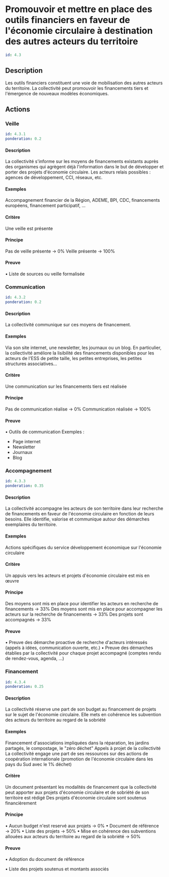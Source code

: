 # Promouvoir et mettre en place des outils financiers en faveur de l'économie circulaire à destination des autres acteurs du territoire
```yaml
id: 4.3
```
## Description
Les outils financiers constituent une voie de mobilisation des autres acteurs du territoire. La collectivité peut promouvoir les financements tiers et l'émergence de nouveaux modèles économiques.

## Actions
### Veille
```yaml
id: 4.3.1
ponderation: 0.2
```
#### Description
La collectivité s'informe sur les moyens de financements existants auprès des organismes qui agrègent déjà l'information dans le but de développer et porter des projets d'économie circulaire. Les acteurs relais possibles : agences de développement, CCI, réseaux, etc.

#### Exemples
Accompagnement financier de la Région, ADEME, BPI, CDC, financements européens, financement participatif, …

#### Critère
Une veille est présente

#### Principe
Pas de veille présente → 0%
Veille présente → 100%

#### Preuve
• Liste de sources ou veille formalisée


### Communication
```yaml
id: 4.3.2
ponderation: 0.2
```
#### Description
La collectivité communique sur ces moyens de financement.

#### Exemples
Via son site internet, une newsletter, les journaux ou un blog.
En particulier, la collectivité améliore la lisibilité des financements disponibles pour les acteurs de l'ESS de petite taille, les petites entreprises, les petites structures associatives…

#### Critère
Une communication sur les financements tiers est réalisée

#### Principe
Pas de communication réalise → 0%
Communication réalisée → 100%

#### Preuve
• Outils de communication
Exemples :
- Page internet
- Newsletter
- Journaux
- Blog


### Accompagnement
```yaml
id: 4.3.3
ponderation: 0.35
```
#### Description
La collectivité accompagne les acteurs de son territoire dans leur recherche de financements en faveur de l'économie circulaire en fonction de leurs besoins. Elle identifie, valorise et communique autour des démarches exemplaires du territoire.

#### Exemples
Actions spécifiques du service développement économique sur l'économie circulaire

#### Critère
Un appuis vers les acteurs et projets d'économie circulaire est mis en œuvre

#### Principe
Des moyens sont mis en place pour identifier les acteurs en recherche de financements → 33%
Des moyens sont mis en place pour accompagner les acteurs sur la recherche de financements → 33%
Des projets sont accompagnés → 33%

#### Preuve
• Preuve des démarche proactive de recherche d'acteurs intéressés (appels à idées, communication ouverte, etc.)
• Preuve des démarches établies par la collectivité pour chaque projet accompagné (comptes rendu de rendez-vous, agenda, …)


### Financement
```yaml
id: 4.3.4
ponderation: 0.25
```
#### Description
La collectivité réserve une part de son budget au financement de projets sur le sujet de l'économie circulaire. Elle mets en cohérence les subvention des acteurs du territoire au regard de la sobriété

#### Exemples
Financement d'associations impliquées dans la réparation, les jardins partagés, le compostage, le "zéro déchet"
Appels à projet de la collectivité
La collectivité engage une part de ses ressources sur des actions de coopération internationale (promotion de l'économie circulaire dans les pays du Sud avec le 1% déchet)

#### Critère
Un document présentant les modalités de financement que la collectivité peut apporter aux projets d'économie circulaire et de sobriété de son territoire est rédigé
Des projets d'économie circulaire sont soutenus financièrement

#### Principe
• Aucun budget n'est reservé aux projets → 0% 
• Document de référence → 20%
• Liste des projets → 50%
• Mise en cohérence des subventions allouées aux acteurs du territoire au regard de la sobriété → 50%

#### Preuve
• Adoption du document de référence

• Liste des projets soutenus et montants associés


